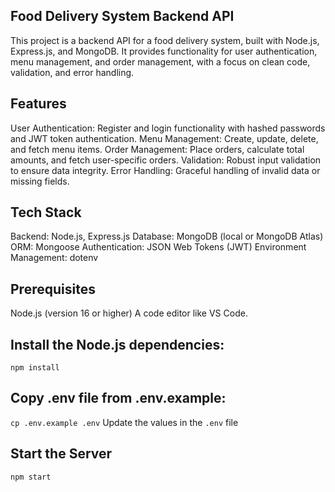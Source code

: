 ## Food Delivery System Backend API
This project is a backend API for a food delivery system, built with Node.js, Express.js, and MongoDB. It provides functionality for user authentication, menu management, and order management, with a focus on clean code, validation, and error handling.

## Features
User Authentication: Register and login functionality with hashed passwords and JWT token authentication.
Menu Management: Create, update, delete, and fetch menu items.
Order Management: Place orders, calculate total amounts, and fetch user-specific orders.
Validation: Robust input validation to ensure data integrity.
Error Handling: Graceful handling of invalid data or missing fields.

## Tech Stack
Backend: Node.js, Express.js
Database: MongoDB (local or MongoDB Atlas)
ORM: Mongoose
Authentication: JSON Web Tokens (JWT)
Environment Management: dotenv 

## Prerequisites
Node.js (version 16 or higher) A code editor like VS Code.

## Install the Node.js dependencies:
```npm install```

## Copy .env file from .env.example:
```cp .env.example .env```
Update the values in the `.env` file

## Start the Server
```npm start```
